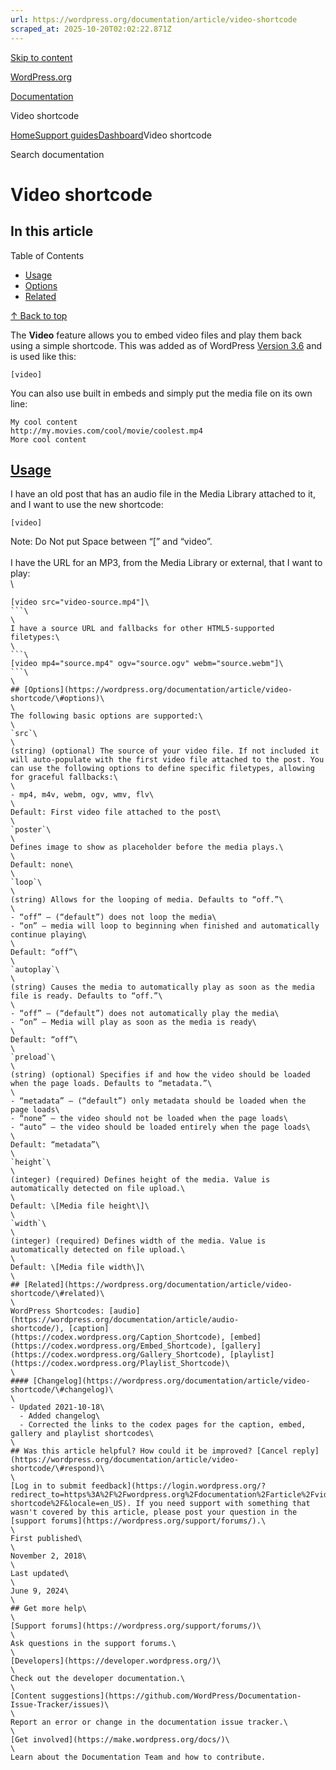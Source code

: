 ```yaml
---
url: https://wordpress.org/documentation/article/video-shortcode
scraped_at: 2025-10-20T02:02:22.871Z
---
```


[Skip to content](https://wordpress.org/documentation/article/video-shortcode/#wp--skip-link--target)

[WordPress.org](https://wordpress.org/)

[Documentation](https://wordpress.org/documentation)

Video shortcode

[Home](https://wordpress.org/documentation)[Support guides](https://wordpress.org/documentation/support-guides/)[Dashboard](https://wordpress.org/documentation/category/dashboard/)Video shortcode

Search documentation

# Video shortcode

## In this article

Table of Contents

- [Usage](https://wordpress.org/documentation/article/video-shortcode/#usage)
- [Options](https://wordpress.org/documentation/article/video-shortcode/#options)
- [Related](https://wordpress.org/documentation/article/video-shortcode/#related)

[↑ Back to top](https://wordpress.org/documentation/article/video-shortcode/#wp--skip-link--target)

The **Video** feature allows you to embed video files and play them back using a simple shortcode. This was added as of WordPress [Version 3.6](https://wordpress.org/documentation/wordpress-version/version-3-6/) and is used like this:

```
[video]
```

You can also use built in embeds and simply put the media file on its own line:

```
My cool content
http://my.movies.com/cool/movie/coolest.mp4
More cool content
```

## [Usage](https://wordpress.org/documentation/article/video-shortcode/\#usage)

I have an old post that has an audio file in the Media Library attached to it, and I want to use the new shortcode:

```
[video]
```

Note: Do Not put Space between “\[” and “video”.\
\
I have the URL for an MP3, from the Media Library or external, that I want to play:\
\
```\
[video src="video-source.mp4"]\
```\
\
I have a source URL and fallbacks for other HTML5-supported filetypes:\
\
```\
[video mp4="source.mp4" ogv="source.ogv" webm="source.webm"]\
```\
\
## [Options](https://wordpress.org/documentation/article/video-shortcode/\#options)\
\
The following basic options are supported:\
\
`src`\
\
(string) (optional) The source of your video file. If not included it will auto-populate with the first video file attached to the post. You can use the following options to define specific filetypes, allowing for graceful fallbacks:\
\
- mp4, m4v, webm, ogv, wmv, flv\
\
Default: First video file attached to the post\
\
`poster`\
\
Defines image to show as placeholder before the media plays.\
\
Default: none\
\
`loop`\
\
(string) Allows for the looping of media. Defaults to “off.”\
\
- “off” – (“default”) does not loop the media\
- “on” – media will loop to beginning when finished and automatically continue playing\
\
Default: “off”\
\
`autoplay`\
\
(string) Causes the media to automatically play as soon as the media file is ready. Defaults to “off.”\
\
- “off” – (“default”) does not automatically play the media\
- “on” – Media will play as soon as the media is ready\
\
Default: “off”\
\
`preload`\
\
(string) (optional) Specifies if and how the video should be loaded when the page loads. Defaults to “metadata.”\
\
- “metadata” – (“default”) only metadata should be loaded when the page loads\
- “none” – the video should not be loaded when the page loads\
- “auto” – the video should be loaded entirely when the page loads\
\
Default: “metadata”\
\
`height`\
\
(integer) (required) Defines height of the media. Value is automatically detected on file upload.\
\
Default: \[Media file height\]\
\
`width`\
\
(integer) (required) Defines width of the media. Value is automatically detected on file upload.\
\
Default: \[Media file width\]\
\
## [Related](https://wordpress.org/documentation/article/video-shortcode/\#related)\
\
WordPress Shortcodes: [audio](https://wordpress.org/documentation/article/audio-shortcode/), [caption](https://codex.wordpress.org/Caption_Shortcode), [embed](https://codex.wordpress.org/Embed_Shortcode), [gallery](https://codex.wordpress.org/Gallery_Shortcode), [playlist](https://codex.wordpress.org/Playlist_Shortcode)\
\
#### [Changelog](https://wordpress.org/documentation/article/video-shortcode/\#changelog)\
\
- Updated 2021-10-18\
  - Added changelog\
  - Corrected the links to the codex pages for the caption, embed, gallery and playlist shortcodes\
\
## Was this article helpful? How could it be improved? [Cancel reply](https://wordpress.org/documentation/article/video-shortcode/\#respond)\
\
[Log in to submit feedback](https://login.wordpress.org/?redirect_to=https%3A%2F%2Fwordpress.org%2Fdocumentation%2Farticle%2Fvideo-shortcode%2F&locale=en_US). If you need support with something that wasn't covered by this article, please post your question in the [support forums](https://wordpress.org/support/forums/).\
\
First published\
\
November 2, 2018\
\
Last updated\
\
June 9, 2024\
\
## Get more help\
\
[Support forums](https://wordpress.org/support/forums/)\
\
Ask questions in the support forums.\
\
[Developers](https://developer.wordpress.org/)\
\
Check out the developer documentation.\
\
[Content suggestions](https://github.com/WordPress/Documentation-Issue-Tracker/issues)\
\
Report an error or change in the documentation issue tracker.\
\
[Get involved](https://make.wordpress.org/docs/)\
\
Learn about the Documentation Team and how to contribute.